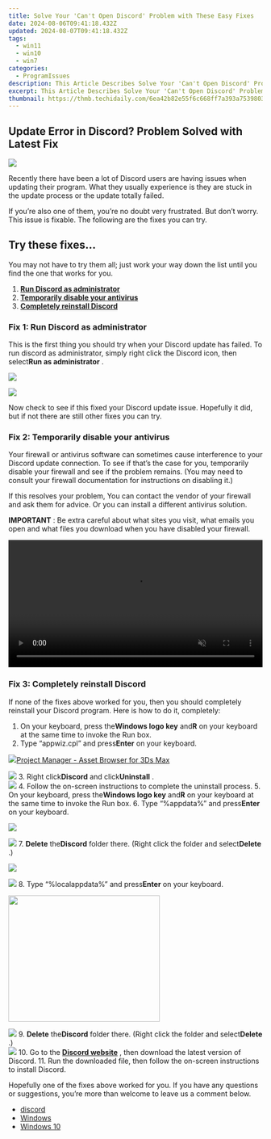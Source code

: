 ```yaml
---
title: Solve Your 'Can't Open Discord' Problem with These Easy Fixes
date: 2024-08-06T09:41:18.432Z
updated: 2024-08-07T09:41:18.432Z
tags:
  - win11
  - win10
  - win7
categories:
  - ProgramIssues
description: This Article Describes Solve Your 'Can't Open Discord' Problem with These Easy Fixes
excerpt: This Article Describes Solve Your 'Can't Open Discord' Problem with These Easy Fixes
thumbnail: https://thmb.techidaily.com/6ea42b82e55f6c668ff7a393a7539803912a1c23ef44a3dc870ec2d24d91150f.jpg
---
```


## Update Error in Discord? Problem Solved with Latest Fix

![](https://images.drivereasy.com/wp-content/uploads/2019/09/image-812.png)

 Recently there have been a lot of Discord users are having issues when updating their program. What they usually experience is they are stuck in the update process or the update totally failed.

 If you’re also one of them, you’re no doubt very frustrated. But don’t worry. This issue is fixable. The following are the fixes you can try.

## Try these fixes…

 You may not have to try them all; just work your way down the list until you find the one that works for you.

1. **[Run Discord as administrator](https://tools.techidaily.com/drivereasy/download/)**
2. **[Temporarily disable your antivirus](https://tools.techidaily.com/drivereasy/download/)**
3. **[Completely reinstall Discord](https://tools.techidaily.com/drivereasy/download/)**

### Fix 1: Run Discord as administrator

 This is the first thing you should try when your Discord update has failed. To run discord as administrator, simply right click the Discord icon, then select**Run as administrator** .

<!-- affiliate ads begin -->
<a href="https://shop.systoolsgroup.com/affiliate.php?ACCOUNT=SYSTOOBY&AFFILIATE=108875&PATH=https%3A%2F%2Fwww.systoolsgroup.com%3FAFFILIATE%3D108875%26RESOURCE%3DSysTools%2BSQL%2BRecovery"><img src="https://www.systoolsgroup.com/box/sql-recovery.png" border="0"></a>
<!-- affiliate ads end -->
![](https://images.drivereasy.com/wp-content/uploads/2019/09/image-802.png)

 Now check to see if this fixed your Discord update issue. Hopefully it did, but if not there are still other fixes you can try.

### Fix 2: Temporarily disable your antivirus

 Your firewall or antivirus software can sometimes cause interference to your Discord update connection. To see if that’s the case for you, temporarily disable your firewall and see if the problem remains. (You may need to consult your firewall documentation for instructions on disabling it.)

 If this resolves your problem, You can contact the vendor of your firewall and ask them for advice. Or you can install a different antivirus solution.

**IMPORTANT** : Be extra careful about what sites you visit, what emails you open and what files you download when you have disabled your firewall.

<!-- affiliate ads begin -->
<a href="https://secure.2checkout.com/order/checkout.php?PRODS=36506229&QTY=1&AFFILIATE=108875&CART=1"><video width="100%" height="" class="rounded-t-md shadow-lg relative z-20" controls="" autoplay="" loop="" muted="" playsinline="" webkit-playinginline="">
<source type="video/mp4" src="https://aidaform.com/images/videos/aidaform-welcome-site.mp4"><source type="video/webm" src="https://aidaform.com/images/videos/aidaform-welcome-site.webm"></video></a>
<!-- affiliate ads end -->
### Fix 3: Completely reinstall Discord

 If none of the fixes above worked for you, then you should completely reinstall your Discord program. Here is how to do it, completely:

1. On your keyboard, press the**Windows logo key** and**R** on your keyboard at the same time to invoke the Run box.
2. Type “appwiz.cpl” and press**Enter** on your keyboard.  
<!-- affiliate ads begin -->
<a href="https://secure.2checkout.com/order/checkout.php?PRODS=4709458&QTY=1&AFFILIATE=108875&CART=1"><img src="https://3d-kstudio.com/wp-content/uploads/2014/02/Project-Manager-3D-Models-4-800x800.jpg" border="0">Project Manager - Asset Browser for 3Ds Max</a>
<!-- affiliate ads end -->
![](https://images.drivereasy.com/wp-content/uploads/2019/09/image-806.png)
3. Right click**Discord** and click**Uninstall** .  
![](https://images.drivereasy.com/wp-content/uploads/2019/09/image-807.png)
4. Follow the on-screen instructions to complete the uninstall process.
5. On your keyboard, press the**Windows logo key** and**R** on your keyboard at the same time to invoke the Run box.
6. Type “%appdata%” and press**Enter** on your keyboard.  
<!-- affiliate ads begin -->
<a href="https://secure.2checkout.com/order/checkout.php?PRODS=3851655&QTY=1&AFFILIATE=108875&CART=1"><img src="http://www.aiseesoft.com/avangate/30p/banner.jpg" border="0"></a>
<!-- affiliate ads end -->
![](https://images.drivereasy.com/wp-content/uploads/2019/09/image-808.png)
7. **Delete** the**Discord** folder there. (Right click the folder and select**Delete** .)  
<!-- affiliate ads begin -->
<a href="https://secure.2checkout.com/order/checkout.php?PRODS=4940312&QTY=1&AFFILIATE=108875&CART=1"><img src="https://secure.avangate.com/images/merchant/333ac5d90817d69113471fbb6e531bee/sps-partnership-728x90eng.png" border="0"></a>
<!-- affiliate ads end -->
![](https://images.drivereasy.com/wp-content/uploads/2019/09/image-810.png)
8. Type “%localappdata%” and press**Enter** on your keyboard.  
<!-- affiliate ads begin -->
<a href="https://homestyler.sjv.io/c/5597632/2044747/22993" target="_top" id="2044747"><img src="//a.impactradius-go.com/display-ad/22993-2044747" border="0" alt="" width="300" height="250"/></a><img height="0" width="0" src="https://imp.pxf.io/i/5597632/2044747/22993" style="position:absolute;visibility:hidden;" border="0" />
<!-- affiliate ads end -->
![](https://images.drivereasy.com/wp-content/uploads/2019/09/image-809.png)
9. **Delete** the**Discord** folder there. (Right click the folder and select**Delete** .)  
![](https://images.drivereasy.com/wp-content/uploads/2019/09/image-810.png)
10. Go to the **[Discord website](https://discordapp.com/)**  , then download the latest version of Discord.
11. Run the downloaded file, then follow the on-screen instructions to install Discord.

 Hopefully one of the fixes above worked for you. If you have any questions or suggestions, you’re more than welcome to leave us a comment below.

* [discord](https://tools.techidaily.com/drivereasy/download/)
* [Windows](https://tools.techidaily.com/drivereasy/download/)
* [Windows 10](https://tools.techidaily.com/drivereasy/download/)

<ins class="adsbygoogle"
     style="display:block"
     data-ad-format="autorelaxed"
     data-ad-client="ca-pub-7571918770474297"
     data-ad-slot="1223367746"></ins>



<ins class="adsbygoogle"
     style="display:block"
     data-ad-client="ca-pub-7571918770474297"
     data-ad-slot="8358498916"
     data-ad-format="auto"
     data-full-width-responsive="true"></ins>
